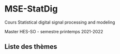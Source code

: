 # MSE-StatDig
Cours Statistical digital signal processing and modeling

Master HES-SO - semestre printemps 2021-2022

## Liste des thèmes
